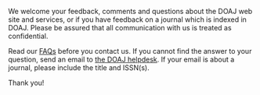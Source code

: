 We welcome your feedback, comments and questions about the DOAJ web site and services, or if you have feedback on a journal which is indexed in DOAJ. Please be assured that all communication with us is treated as confidential.

Read our [FAQs](/docs/faq/) before you contact us. If you cannot find the answer to your question, send an email to [the DOAJ helpdesk](mailto:feedback@doaj.org). If your email is about a journal, please include the title and ISSN(s).

Thank you!
